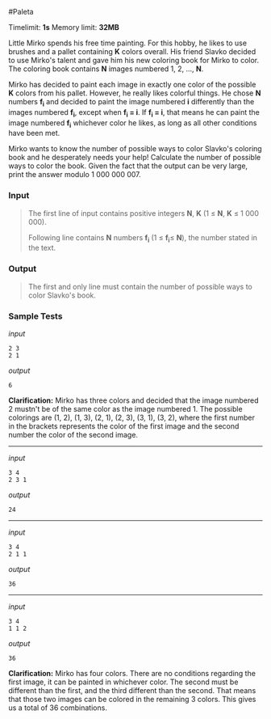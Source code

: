 #Paleta

Timelimit: **1s** Memory limit: **32MB**

Little Mirko spends his free time painting. For this hobby, he likes to
use brushes and a pallet containing **K** colors overall. His friend
Slavko decided to use Mirko's talent and gave him his new coloring book
for Mirko to color. The coloring book contains **N** images numbered 1,
2, ..., **N**.

Mirko has decided to paint each image in exactly one color of the
possible **K** colors from his pallet. However, he really likes colorful
things. He chose **N** numbers **f<sub>i</sub>** and decided to paint the image
numbered **i** differently than the images numbered **f<sub>i</sub>**, except
when **f<sub>i</sub> = i**. If **f<sub>i</sub> = i**, that means he can paint the image
numbered **f<sub>i</sub>** whichever color he likes, as long as all other
conditions have been met.

Mirko wants to know the number of possible ways to color Slavko's
coloring book and he desperately needs your help! Calculate the number
of possible ways to color the book. Given the fact that the output can
be very large, print the answer modulo 1 000 000 007.

### Input
> The first line of input contains positive integers **N**, **K** (1 ≤
> **N**, **K** ≤ 1 000 000).
>
> Following line contains **N** numbers **f<sub>i</sub>** (1 ≤ **f<sub>i</sub>**≤
> **N**), the number stated in the text.

### Output
> The first and only line must contain the number of possible ways to
> color Slavko's book.

### Sample Tests
_input_

```
2 3
2 1
```

_output_
```
6
```

**Clarification:** Mirko has three colors and
decided that the image numbered 2 mustn't be of the same color as the
image numbered 1. The possible colorings are (1, 2), (1, 3), (2, 1), (2,
3), (3, 1), (3, 2), where the first number in the brackets represents
the color of the first image and the second number the color of the
second image.

---

_input_

```
3 4
2 3 1
```

_output_
```
24
```

---

_input_

```
3 4
2 1 1
```

_output_
```
36
```

---

_input_

```
3 4
1 1 2
```

_output_
```
36
```


**Clarification:** Mirko has four colors. There
are no conditions regarding the first image, it can be painted in
whichever color. The second must be different than the first, and the
third different than the second. That means that those two images can be
colored in the remaining 3 colors. This gives us a total of 36
combinations.